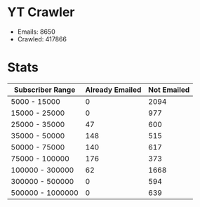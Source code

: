 # YT Crawler
- Emails: 8650
- Crawled: 417866

# Stats
| Subscriber Range  | Already Emailed | Not Emailed |
|-------|-------|-------|
| 5000 - 15000 | 0 | 2094 |
| 15000 - 25000 | 0 | 977 |
| 25000 - 35000 | 47 | 600 |
| 35000 - 50000 | 148 | 515 |
| 50000 - 75000 | 140 | 617 |
| 75000 - 100000 | 176 | 373 |
| 100000 - 300000 | 62 | 1668 |
| 300000 - 500000 | 0 | 594 |
| 500000 - 1000000 | 0 | 639 |
